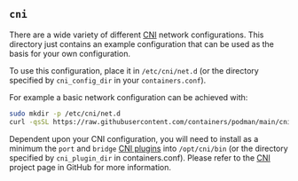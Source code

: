 ## `cni` ##

There are a wide variety of different [CNI](https://github.com/containernetworking/cni) network configurations. This
directory just contains an example configuration that can be used as the
basis for your own configuration.

To use this configuration, place it in `/etc/cni/net.d` (or the directory
specified by `cni_config_dir` in your `containers.conf`).

For example a basic network configuration can be achieved with:

```bash
sudo mkdir -p /etc/cni/net.d
curl -qsSL https://raw.githubusercontent.com/containers/podman/main/cni/87-podman-bridge.conflist | sudo tee /etc/cni/net.d/87-podman-bridge.conflist
```

Dependent upon your CNI configuration, you will need to install as a minimum the `port` and `bridge`  [CNI plugins](https://github.com/containernetworking/plugins) into `/opt/cni/bin` (or the directory specified by `cni_plugin_dir` in containers.conf).  Please refer to the [CNI](https://github.com/containernetworking) project page in GitHub for more information.
